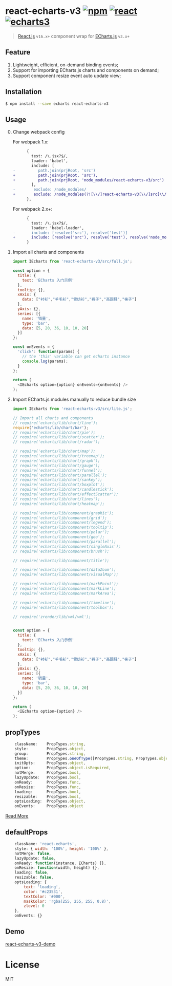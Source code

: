 # react-echarts-v3 [![npm](https://img.shields.io/npm/v/react-echarts-v3.svg)](https://www.npmjs.com/package/react-echarts-v3) [![react](https://img.shields.io/badge/react-16.x-brightgreen.svg)](https://reactjs.org/) [![echarts3](https://img.shields.io/badge/echarts-3.x-brightgreen.svg)](http://echarts.baidu.com/)

> [React.js](https://reactjs.org/) `v16.x+` component wrap for [ECharts.js](http://echarts.baidu.com/) `v3.x+`


## Feature

1. Lightweight, efficient, on-demand binding events;
2. Support for importing ECharts.js charts and components on demand;
3. Support component resize event auto update view;


## Installation

```bash
$ npm install --save echarts react-echarts-v3
```


## Usage

0. Change webpack config

    For webpack 1.x:

    ```diff
          {
            test: /\.jsx?$/,
            loader: 'babel',
            include: [
    -          path.join(prjRoot, 'src')
    +          path.join(prjRoot, 'src'),
    +          path.join(prjRoot, 'node_modules/react-echarts-v3/src')
            ],
    -        exclude: /node_modules/
    +        exclude: /node_modules(?![\\/]react-echarts-v3[\\/]src[\\/])/
          },
    ```

    For webpack 2.x+:

    ```diff
          {
            test: /\.jsx?$/,
            loader: 'babel-loader',
    -       include: [resolve('src'), resolve('test')]
    +       include: [resolve('src'), resolve('test'), resolve('node_modules/react-echarts-v3/src')]
          }
    ```

1. Import all charts and components

    ```javascript
    import IEcharts from 'react-echarts-v3/src/full.js';

    const option = {
      title: {
        text: 'ECharts 入门示例'
      },
      tooltip: {},
      xAxis: {
        data: ["衬衫","羊毛衫","雪纺衫","裤子","高跟鞋","袜子"]
      },
      yAxis: {},
      series: [{
        name: '销量',
        type: 'bar',
        data: [5, 20, 36, 10, 10, 20]
      }]
    };

    const onEvents = {
      'click': function(params) {
        // the 'this' variable can get echarts instance
        console.log(params);
      }
    };

    return (
      <IEcharts option={option} onEvents={onEvents} />
    );
    ```

2. Import ECharts.js modules manually to reduce bundle size

    ```javascript
    import IEcharts from 'react-echarts-v3/src/lite.js';

    // Import all charts and components
    // require('echarts/lib/chart/line');
    require('echarts/lib/chart/bar');
    // require('echarts/lib/chart/pie');
    // require('echarts/lib/chart/scatter');
    // require('echarts/lib/chart/radar');

    // require('echarts/lib/chart/map');
    // require('echarts/lib/chart/treemap');
    // require('echarts/lib/chart/graph');
    // require('echarts/lib/chart/gauge');
    // require('echarts/lib/chart/funnel');
    // require('echarts/lib/chart/parallel');
    // require('echarts/lib/chart/sankey');
    // require('echarts/lib/chart/boxplot');
    // require('echarts/lib/chart/candlestick');
    // require('echarts/lib/chart/effectScatter');
    // require('echarts/lib/chart/lines');
    // require('echarts/lib/chart/heatmap');

    // require('echarts/lib/component/graphic');
    // require('echarts/lib/component/grid');
    // require('echarts/lib/component/legend');
    // require('echarts/lib/component/tooltip');
    // require('echarts/lib/component/polar');
    // require('echarts/lib/component/geo');
    // require('echarts/lib/component/parallel');
    // require('echarts/lib/component/singleAxis');
    // require('echarts/lib/component/brush');

    // require('echarts/lib/component/title');

    // require('echarts/lib/component/dataZoom');
    // require('echarts/lib/component/visualMap');

    // require('echarts/lib/component/markPoint');
    // require('echarts/lib/component/markLine');
    // require('echarts/lib/component/markArea');

    // require('echarts/lib/component/timeline');
    // require('echarts/lib/component/toolbox');

    // require('zrender/lib/vml/vml');


    const option = {
      title: {
        text: 'ECharts 入门示例'
      },
      tooltip: {},
      xAxis: {
        data: ["衬衫","羊毛衫","雪纺衫","裤子","高跟鞋","袜子"]
      },
      yAxis: {},
      series: [{
        name: '销量',
        type: 'bar',
        data: [5, 20, 36, 10, 10, 20]
      }]
    };

    return (
      <IEcharts option={option} />
    );
    ```


## propTypes

```javascript
    className:    PropTypes.string,
    style:        PropTypes.object,
    group:        PropTypes.string,
    theme:        PropTypes.oneOfType([PropTypes.string, PropTypes.object]),
    initOpts:     PropTypes.object,
    option:       PropTypes.object.isRequired,
    notMerge:     PropTypes.bool,
    lazyUpdate:   PropTypes.bool,
    onReady:      PropTypes.func,
    onResize:     PropTypes.func,
    loading:      PropTypes.bool,
    resizable:    PropTypes.bool,
    optsLoading:  PropTypes.object,
    onEvents:     PropTypes.object
```

[Read More](http://echarts.baidu.com/option.html)


## defaultProps

```javascript
    className: 'react-echarts',
    style: { width: '100%', height: '100%' },
    notMerge: false,
    lazyUpdate: false,
    onReady: function(instance, ECharts) {},
    onResize: function(width, height) {},
    loading: false,
    resizable: false,
    optsLoading: {
        text: 'loading',
        color: '#c23531',
        textColor: '#000',
        maskColor: 'rgba(255, 255, 255, 0.8)',
        zlevel: 0
    },
    onEvents: {}
```


## Demo

[react-echarts-v3-demo](https://github.com/xlsdg/react-echarts-v3-demo)

# License

MIT
